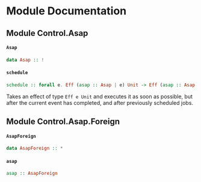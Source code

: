 # Module Documentation

## Module Control.Asap

#### `Asap`

``` purescript
data Asap :: !
```


#### `schedule`

``` purescript
schedule :: forall e. Eff (asap :: Asap | e) Unit -> Eff (asap :: Asap | e) Unit
```

Takes an effect of type `Eff e Unit` and executes it as soon as possible,
but after the current event has completed, and after previously
scheduled jobs.


## Module Control.Asap.Foreign

#### `AsapForeign`

``` purescript
data AsapForeign :: *
```


#### `asap`

``` purescript
asap :: AsapForeign
```




